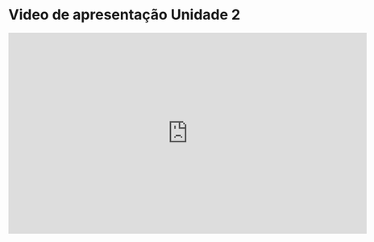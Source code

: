 # Video de apresentação Unidade 2

<iframe width="711" height="400" src="https://www.youtube.com/embed/KHfsU8qfmZI" title="Apresentação Unidade 2 UnBnoFluxo" frameborder="0" allow="accelerometer; autoplay; clipboard-write; encrypted-media; gyroscope; picture-in-picture; web-share" allowfullscreen></iframe>